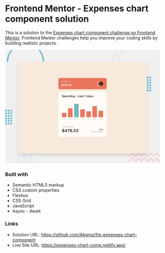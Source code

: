 # Frontend Mentor - Expenses chart component solution

This is a solution to the [Expenses chart component challenge on Frontend Mentor](https://www.frontendmentor.io/challenges/expenses-chart-component-e7yJBUdjwt). Frontend Mentor challenges help you improve your coding skills by building realistic projects.

![Design preview for the Expenses chart component coding challenge](./design/desktop-preview.jpg)

### Built with

- Semantic HTML5 markup
- CSS custom properties
- Flexbox
- CSS Grid
- JavaScript
- Async - Await

### Links

- Solution URL: <a href="https://github.com/Abgmz/fm-expenses-chart-component" target="_blank">https://github.com/Abgmz/fm-expenses-chart-component</a>
- Live Site URL: <a href="https://expenses-chart-comp.netlify.app/" target="_blank">https://expenses-chart-comp.netlify.app/</a>
